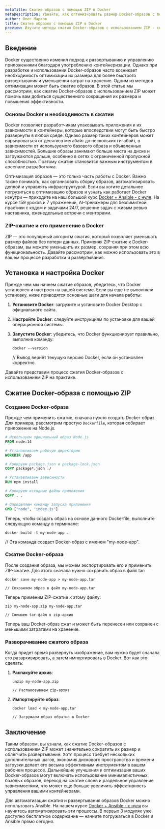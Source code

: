 ```yaml
---
metaTitle: Сжатие образов с помощью ZIP в Docker
metaDescription: Узнайте, как оптимизировать размер Docker-образов с помощью ZIP-сжатия и повысить эффективность развертывания приложений
author: Олег Марков
title: Сжатие образов с помощью ZIP в Docker
preview: Изучите методы сжатия Docker-образов с использованием ZIP - сократите время развертывания и уменьшите расход ресурсов. Примеры и пояснения помогут вам лучше понять процесс
---
```


## Введение

Docker существенно изменил подход к развертыванию и управлению приложениями благодаря употреблению контейнеризации. Однако при разработке и использовании Docker-образов часто возникает необходимость оптимизации их размера для более быстрого развертывания и уменьшения затрат на хранение. Одним из методов оптимизации может быть сжатие образов. В этой статье мы рассмотрим, как сжатие Docker-образов с использованием ZIP может помочь вам добиться существенного сокращения их размера и повышения эффективности.

### Основы Docker и необходимость в сжатии

Docker позволяет разработчикам упаковывать приложения и их зависимости в контейнеры, которые впоследствии могут быть быстро развернуты в любой среде. Однако размер таких контейнеров может варьироваться от десятков мегабайт до нескольких гигабайт, в зависимости от используемого базового образа и объявленных зависимостей. Большие образы занимают больше места на диске и загружаются дольше, особенно в сетях с ограниченной пропускной способностью. Поэтому сжатие становится важным инструментом в арсенале разработчика.

Оптимизация образов — это только часть работы с Docker. Важно также понимать, как организовать сборку образов, автоматизировать деплой и управлять инфраструктурой. Если вы хотите детальнее погрузиться в оптимизацию образов и узнать как работает Docker изнутри — приходите на наш большой курс [Docker + Ansible - с нуля](https://purpleschool.ru/course/docker?utm_source=knowledgebase&utm_medium=text&utm_campaign=Szhatie_obrazov_s_pomoshchyu_ZIP_v_Docker). На курсе 159 уроков и 7 упражнений, AI-тренажеры для безлимитной практики с кодом и задачами 24/7, решение задач с живым ревью наставника, еженедельные встречи с менторами. 

### ZIP-сжатие и его применение в Docker

ZIP — это популярный алгоритм сжатия, который позволяет уменьшать размер файлов без потери данных. Применяя ZIP-сжатие к Docker-образам, вы можете уменьшить их размер, сохраняя при этом всю функциональность. Давайте рассмотрим, как можно использовать это в вашем процессе разработки и развёртывания.

## Установка и настройка Docker

Прежде чем мы начнем сжатие образов, убедитесь, что Docker установлен и настроен на вашей системе. Если вы еще не выполняли установку, ниже приводятся основные шаги для начала работы:

1. **Установите Docker**: загрузите и установите Docker Desktop с официального сайта.
2. **Настройте Docker**: следуйте инструкциям по установке для вашей операционной системы.
3. **Запустите Docker**: убедитесь, что Docker функционирует правильно, выполнив команду:

   ```shell
   docker --version
   ```

   // Вывод вернёт текущую версию Docker, если он установлен корректно.

Давайте представим процесс сжатия Docker-образов с использованием ZIP на практике.

## Сжатие Docker-образа с помощью ZIP

### Создание Docker-образа

Прежде чем применить сжатие, сначала нужно создать Docker-образ. Для примера, рассмотрим простую `Dockerfile`, которая собирает приложение на Node.js.

```dockerfile
# Используем официальный образ Node.js
FROM node:14

# Устанавливаем рабочую директорию
WORKDIR /app

# Копируем package.json и package-lock.json
COPY package*.json ./

# Устанавливаем зависимости
RUN npm install

# Копируем исходные файлы приложения
COPY . .

# Определяем команду запуска приложения
CMD ["node", "index.js"]
```

Теперь, чтобы создать образ на основе данного Dockerfile, выполните следующую команду в терминале:

```shell
docker build -t my-node-app .
```

// Эта команда создаст Docker-образ с именем "my-node-app".

### Сжатие Docker-образа

После создания образа, мы можем экспортировать его и применить ZIP-сжатие. Для этого сначала нужно сохранить образ в файл tar:

```shell
docker save my-node-app > my-node-app.tar

// Сохраняем образ в файл my-node-app.tar
```

Теперь применим ZIP-сжатие к этому файлу:

```shell
zip my-node-app.zip my-node-app.tar

// Сжимаем tar-файл в zip-архив
```

Теперь ваш Docker-образ сжат и может быть перенесен или сохранен с меньшими затратами на хранение.

### Разворачивание сжатого образа

Когда придет время развернуть изображение, вам нужно будет сначала его разархивировать, а затем импортировать в Docker. Вот как это сделать:

1. **Распакуйте архив**:

   ```shell
   unzip my-node-app.zip

   // Распаковываем zip-архив
   ```

2. **Импортируйте образ**:

   ```shell
   docker load < my-node-app.tar

   // Загружаем образ обратно в Docker
   ```

## Заключение

Таким образом, вы узнали, как сжатие Docker-образов с использованием ZIP может значительно сократить их размер и облегчить развертывание. Хотя процесс требует нескольких дополнительных шагов, экономия дискового пространства и времени загрузки делает его весьма эффективным инструментом в вашем рабочем процессе. Дальнейшие улучшения и оптимизация ваших Docker-образов могут включать использование минималистичных базовых образов, переход на сжатие слоев и раздельное управление зависимостями, что может еще больше увеличить эффективность управления вашими контейнерами.

Для автоматизации сжатия и развертывания образов Docker можно использовать Ansible. На нашем курсе [Docker + Ansible - с нуля](https://purpleschool.ru/course/docker?utm_source=knowledgebase&utm_medium=text&utm_campaign=Szhatie_obrazov_s_pomoshchyu_ZIP_v_Docker) вы научитесь автоматизировать эти процессы. В первых 3 модулях уже доступно бесплатное содержание — начните погружаться в Docker и Ansible прямо сегодня.
